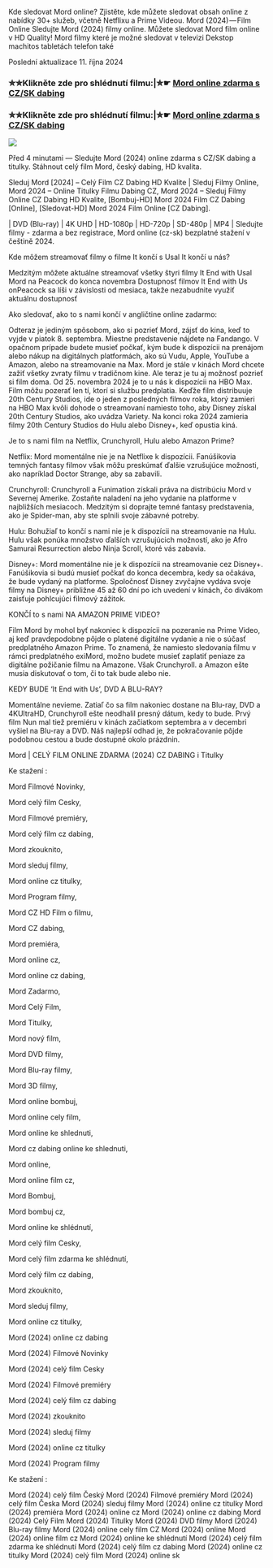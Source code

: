 Kde sledovat Mord online? Zjistěte, kde můžete sledovat obsah online z nabídky 30+ služeb, včetně Netflixu a Prime Videou. Mord (2024) — Film Online Sledujte Mord (2024) filmy online. Můžete sledovat Mord film online v HD Quality! Mord filmy které je možné sledovat v televizi Dekstop machitos tabletách telefon také

Poslední aktualizace 11. října 2024

### ✮✮Klikněte zde pro shlédnutí filmu:|✮☛ [Mord online zdarma s CZ/SK dabing](https://crotx.online/sk/movie/1295091/mord.git)

### ✮✮Klikněte zde pro shlédnutí filmu:|✮☛ [Mord online zdarma s CZ/SK dabing](https://crotx.online/sk/movie/1295091/mord.git)

<p dir="auto"><a href="https://crotx.online/sk/movie/1295091/mord.git" title="720p" rel="nofollow"><img src="https://i.imgur.com/jhNGoEt.gif" style="max-width: 100%;"></a></p>

Před 4 minutami — Sledujte Mord (2024) online zdarma s CZ/SK dabing a titulky. Stáhnout celý film Mord, český dabing, HD kvalita.

Sleduj Mord [2024] – Celý Film CZ Dabing HD Kvalite | Sleduj Filmy Online, Mord 2024 – Online Titulky Filmu Dabing CZ, Mord 2024 – Sleduj Filmy Online CZ Dabing HD Kvalite, [Bombuj-HD] Mord 2024 Film CZ Dabing [Online], [Sledovat-HD] Mord 2024 Film Online [CZ Dabing].

| DVD (Blu-ray) | 4K UHD | HD-1080p | HD-720p | SD-480p | MP4 | Sledujte filmy - zdarma a bez registrace, Mord online (cz-sk) bezplatné stažení v češtině 2024.

Kde môžem streamovať filmy o filme It končí s Usal It končí u nás?

Medzitým môžete aktuálne streamovať všetky štyri filmy It End with Usal Mord na Peacock do konca novembra Dostupnosť filmov It End with Us onPeacock sa líši v závislosti od mesiaca, takže nezabudnite využiť aktuálnu dostupnosť

Ako sledovať, ako to s nami končí v angličtine online zadarmo:

Odteraz je jediným spôsobom, ako si pozrieť Mord, zájsť do kina, keď to vyjde v piatok 8. septembra. Miestne predstavenie nájdete na Fandango. V opačnom prípade budete musieť počkať, kým bude k dispozícii na prenájom alebo nákup na digitálnych platformách, ako sú Vudu, Apple, YouTube a Amazon, alebo na streamovanie na Max. Mord je stále v kinách Mord chcete zažiť všetky zvraty filmu v tradičnom kine. Ale teraz je tu aj možnosť pozrieť si film doma. Od 25. novembra 2024 je to u nás k dispozícii na HBO Max. Film môžu pozerať len tí, ktorí si službu predplatia. Keďže film distribuuje 20th Century Studios, ide o jeden z posledných filmov roka, ktorý zamieri na HBO Max kvôli dohode o streamovaní namiesto toho, aby Disney získal 20th Century Studios, ako uvádza Variety. Na konci roka 2024 zamieria filmy 20th Century Studios do Hulu alebo Disney+, keď opustia kiná.

Je to s nami film na Netflix, Crunchyroll, Hulu alebo Amazon Prime?

Netflix: Mord momentálne nie je na Netflixe k dispozícii. Fanúšikovia temných fantasy filmov však môžu preskúmať ďalšie vzrušujúce možnosti, ako napríklad Doctor Strange, aby sa zabavili.

Crunchyroll: Crunchyroll a Funimation získali práva na distribúciu Mord v Severnej Amerike. Zostaňte naladení na jeho vydanie na platforme v najbližších mesiacoch. Medzitým si doprajte temné fantasy predstavenia, ako je Spider-man, aby ste splnili svoje zábavné potreby.

Hulu: Bohužiaľ to končí s nami nie je k dispozícii na streamovanie na Hulu. Hulu však ponúka množstvo ďalších vzrušujúcich možností, ako je Afro Samurai Resurrection alebo Ninja Scroll, ktoré vás zabavia.

Disney+: Mord momentálne nie je k dispozícii na streamovanie cez Disney+. Fanúšikovia si budú musieť počkať do konca decembra, kedy sa očakáva, že bude vydaný na platforme. Spoločnosť Disney zvyčajne vydáva svoje filmy na Disney+ približne 45 až 60 dní po ich uvedení v kinách, čo divákom zaisťuje pohlcujúci filmový zážitok.

KONČÍ to s nami NA AMAZON PRIME VIDEO?

Film Mord by mohol byť nakoniec k dispozícii na pozeranie na Prime Video, aj keď pravdepodobne pôjde o platené digitálne vydanie a nie o súčasť predplatného Amazon Prime. To znamená, že namiesto sledovania filmu v rámci predplatného exiMord, možno budete musieť zaplatiť peniaze za digitálne požičanie filmu na Amazone. Však Crunchyroll. a Amazon ešte musia diskutovať o tom, či to tak bude alebo nie.

KEDY BUDE ‘It End with Us’, DVD A BLU-RAY?

Momentálne nevieme. Zatiaľ čo sa film nakoniec dostane na Blu-ray, DVD a 4KUltraHD, Crunchyroll ešte neodhalil presný dátum, kedy to bude. Prvý film Nun mal tiež premiéru v kinách začiatkom septembra a v decembri vyšiel na Blu-ray a DVD. Náš najlepší odhad je, že pokračovanie pôjde podobnou cestou a bude dostupné okolo prázdnin.

Mord | CELÝ FILM ONLINE ZDARMA (2024) CZ DABING i Titulky

Ke stažení :

Mord Filmové Novinky,

Mord celý film Cesky,

Mord Filmové premiéry,

Mord celý film cz dabing,

Mord zkouknito,

Mord sleduj filmy,

Mord online cz titulky,

Mord Program filmy,

Mord CZ HD Film o filmu,

Mord CZ dabing,

Mord premiéra,

Mord online cz,

Mord online cz dabing,

Mord Zadarmo,

Mord Celý Film,

Mord Titulky,

Mord nový film,

Mord DVD filmy,

Mord Blu-ray filmy,

Mord 3D filmy,

Mord online bombuj,

Mord online cely film,

Mord online ke shlednuti,

Mord cz dabing online ke shlednuti,

Mord online,

Mord online film cz,

Mord Bombuj,

Mord bombuj cz,

Mord online ke shlédnutí,

Mord celý film Cesky,

Mord celý film zdarma ke shlédnutí,

Mord celý film cz dabing,

Mord zkouknito,

Mord sleduj filmy,

Mord online cz titulky,

Mord (2024) online cz dabing

Mord (2024) Filmové Novinky

Mord (2024) celý film Cesky

Mord (2024) Filmové premiéry

Mord (2024) celý film cz dabing

Mord (2024) zkouknito

Mord (2024) sleduj filmy

Mord (2024) online cz titulky

Mord (2024) Program filmy

Ke stažení :

Mord (2024) celý film Český Mord (2024) Filmové premiéry Mord (2024) celý film Česka Mord (2024) sleduj filmy Mord (2024) online cz titulky Mord (2024) premiéra Mord (2024) online cz Mord (2024) online cz dabing Mord (2024) Celý Film Mord (2024) Titulky Mord (2024) DVD filmy Mord (2024) Blu-ray filmy Mord (2024) online cely film CZ Mord (2024) online Mord (2024) online film cz Mord (2024) online ke shlédnutí Mord (2024) celý film zdarma ke shlédnutí Mord (2024) celý film cz dabing Mord (2024) online cz titulky Mord (2024) celý film Mord (2024) online sk
